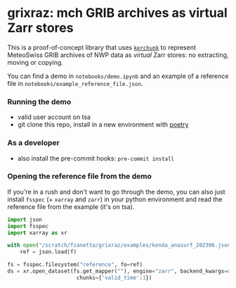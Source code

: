 # grixraz: mch GRIB archives as virtual Zarr stores

This is a proof-of-concept library that uses
[`kerchunk`](https://fsspec.github.io/kerchunk/) to represent MeteoSwiss GRIB archives
of NWP data as _virtual_ Zarr stores: no extracting, moving or copying.

You can find a demo in `notebooks/demo.ipynb` and an example of a reference file in `notebooks/example_reference_file.json`.

### Running the demo
- valid user account on tsa
- git clone this repo, install in a new environment with [poetry](https://python-poetry.org/docs/#installing-with-the-official-installer)

### As a developer
- also install the pre-commit hooks:
```pre-commit install```



### Opening the reference file from the demo
If you're in a rush and don't want to go through the demo, you can also just install `fsspec` (+ `xarray` and `zarr`) in your python environment and read the reference file from the example (it's on tsa).
```python
import json
import fsspec
import xarray as xr

with open("/scratch/fzanetta/grixraz/examples/kenda_anasurf_202306.json", "r") as f:
    ref = json.load(f)

fs = fsspec.filesystem("reference", fo=ref)
ds = xr.open_dataset(fs.get_mapper(""), engine="zarr", backend_kwargs=dict(consolidated=False),
                      chunks={'valid_time':1})
```